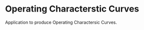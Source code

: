 Operating Characterstic Curves
========================================================

Application to produce Operating Charactersic Curves. 